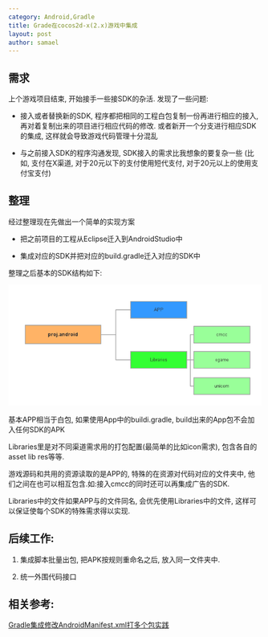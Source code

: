 ```yaml
---
category: Android,Gradle
title: Grade在cocos2d-x(2.x)游戏中集成
layout: post
author: samael
---
```

## 需求

上个游戏项目结束, 开始接手一些接SDK的杂活. 发现了一些问题:

* 接入或者替换新的SDK, 程序都把相同的工程白包复制一份再进行相应的接入, 再对着复制出来的项目进行相应代码的修改. 或者新开一个分支进行相应SDK的集成, 这样就会导致游戏代码管理十分混乱

* 与之前接入SDK的程序沟通发现, SDK接入的需求比我想象的要复杂一些 (比如, 支付在X渠道, 对于20元以下的支付使用短代支付, 对于20元以上的使用支付宝支付)

## 整理

经过整理现在先做出一个简单的实现方案

* 把之前项目的工程从Eclipse迁入到AndroidStudio中

* 集成对应的SDK并把对应的build.gradle迁入对应的SDK中

整理之后基本的SDK结构如下:

![struct](/img/Gradle项目结构.png)

基本APP相当于白包, 如果使用App中的buildi.gradle, build出来的App包不会加入任何SDK的APK

Libraries里是对不同渠道需求用的打包配置(最简单的比如icon需求), 包含各自的asset lib res等等.

游戏源码和共用的资源读取的是APP的, 特殊的在资源对代码对应的文件夹中, 他们之间在也可以相互包含.如:接入cmcc的同时还可以再集成广告的SDK.

Libraries中的文件如果APP与的文件同名, 会优先使用Libraries中的文件, 这样可以保证使每个SDK的特殊需求得以实现.

## 后续工作:

1. 集成脚本批量出包, 把APK按规则重命名之后, 放入同一文件夹中.

2. 统一外围代码接口

## 相关参考:
[Gradle集成修改AndroidManifest.xml打多个包实践](https://testerhome.com/topics/1708)
